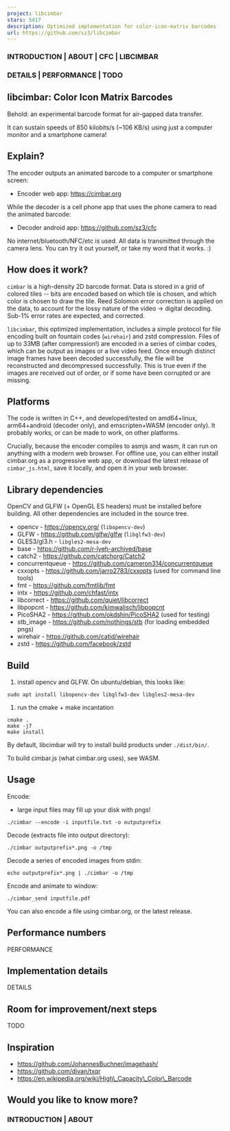 ```yaml
---
project: libcimbar
stars: 5417
description: Optimized implementation for color-icon-matrix barcodes
url: https://github.com/sz3/libcimbar
---
```


### INTRODUCTION | ABOUT | CFC | LIBCIMBAR

### DETAILS | PERFORMANCE | TODO

libcimbar: Color Icon Matrix Barcodes
-------------------------------------

Behold: an experimental barcode format for air-gapped data transfer.

It can sustain speeds of 850 kilobits/s (~106 KB/s) using just a computer monitor and a smartphone camera!

Explain?
--------

The encoder outputs an animated barcode to a computer or smartphone screen:

-   Encoder web app: https://cimbar.org

While the decoder is a cell phone app that uses the phone camera to read the animated barcode:

-   Decoder android app: https://github.com/sz3/cfc

No internet/bluetooth/NFC/etc is used. All data is transmitted through the camera lens. You can try it out yourself, or take my word that it works. :)

How does it work?
-----------------

`cimbar` is a high-density 2D barcode format. Data is stored in a grid of colored tiles -- bits are encoded based on which tile is chosen, and which color is chosen to draw the tile. Reed Solomon error correction is applied on the data, to account for the lossy nature of the video -> digital decoding. Sub-1% error rates are expected, and corrected.

`libcimbar`, this optimized implementation, includes a simple protocol for file encoding built on fountain codes (`wirehair`) and zstd compression. Files of up to 33MB (after compression!) are encoded in a series of cimbar codes, which can be output as images or a live video feed. Once enough distinct image frames have been decoded successfully, the file will be reconstructed and decompressed successfully. This is true even if the images are received out of order, or if some have been corrupted or are missing.

Platforms
---------

The code is written in C++, and developed/tested on amd64+linux, arm64+android (decoder only), and emscripten+WASM (encoder only). It probably works, or can be made to work, on other platforms.

Crucially, because the encoder compiles to asmjs and wasm, it can run on anything with a modern web browser. For offline use, you can either install cimbar.org as a progressive web app, or download the latest release of `cimbar_js.html`, save it locally, and open it in your web browser.

Library dependencies
--------------------

OpenCV and GLFW (+ OpenGL ES headers) must be installed before building. All other dependencies are included in the source tree.

-   opencv - https://opencv.org/ (`libopencv-dev`)
-   GLFW - https://github.com/glfw/glfw (`libglfw3-dev`)
-   GLES3/gl3.h - `libgles2-mesa-dev`
-   base - https://github.com/r-lyeh-archived/base
-   catch2 - https://github.com/catchorg/Catch2
-   concurrentqueue - https://github.com/cameron314/concurrentqueue
-   cxxopts - https://github.com/jarro2783/cxxopts (used for command line tools)
-   fmt - https://github.com/fmtlib/fmt
-   intx - https://github.com/chfast/intx
-   libcorrect - https://github.com/quiet/libcorrect
-   libpopcnt - https://github.com/kimwalisch/libpopcnt
-   PicoSHA2 - https://github.com/okdshin/PicoSHA2 (used for testing)
-   stb\_image - https://github.com/nothings/stb (for loading embedded pngs)
-   wirehair - https://github.com/catid/wirehair
-   zstd - https://github.com/facebook/zstd

Build
-----

1.  install opencv and GLFW. On ubuntu/debian, this looks like:

```
sudo apt install libopencv-dev libglfw3-dev libgles2-mesa-dev
```

1.  run the cmake + make incantation

```
cmake .
make -j7
make install
```

By default, libcimbar will try to install build products under `./dist/bin/`.

To build cimbar.js (what cimbar.org uses), see WASM.

Usage
-----

Encode:

-   large input files may fill up your disk with pngs!

```
./cimbar --encode -i inputfile.txt -o outputprefix
```

Decode (extracts file into output directory):

```
./cimbar outputprefix*.png -o /tmp
```

Decode a series of encoded images from stdin:

```
echo outputprefix*.png | ./cimbar -o /tmp
```

Encode and animate to window:

```
./cimbar_send inputfile.pdf
```

You can also encode a file using cimbar.org, or the latest release.

Performance numbers
-------------------

PERFORMANCE

Implementation details
----------------------

DETAILS

Room for improvement/next steps
-------------------------------

TODO

Inspiration
-----------

-   https://github.com/JohannesBuchner/imagehash/
-   https://github.com/divan/txqr
-   https://en.wikipedia.org/wiki/High\_Capacity\_Color\_Barcode

Would you like to know more?
----------------------------

### INTRODUCTION | ABOUT
